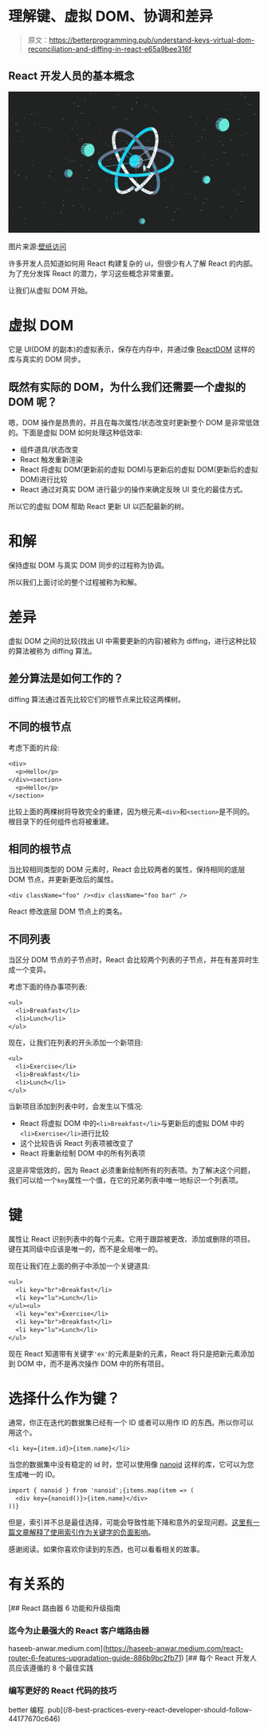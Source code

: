 # 理解键、虚拟 DOM、协调和差异

> 原文：<https://betterprogramming.pub/understand-keys-virtual-dom-reconciliation-and-diffing-in-react-e65a9bee316f>

## React 开发人员的基本概念

![](img/b4f87bf99dfb89307a4e140137e7c1c5.png)

图片来源:[壁纸访问](https://wallpaperaccess.com/react-js)

许多开发人员知道如何用 React 构建复杂的 ui，但很少有人了解 React 的内部。为了充分发挥 React 的潜力，学习这些概念非常重要。

让我们从虚拟 DOM 开始。

# 虚拟 DOM

它是 UI(DOM 的副本)的虚拟表示，保存在内存中，并通过像 [ReactDOM](https://reactjs.org/docs/react-dom.html) 这样的库与真实的 DOM 同步。

## 既然有实际的 DOM，为什么我们还需要一个虚拟的 DOM 呢？

嗯，DOM 操作是昂贵的，并且在每次属性/状态改变时更新整个 DOM 是非常低效的。下面是虚拟 DOM 如何处理这种低效率:

*   组件道具/状态改变
*   React 触发重新渲染
*   React 将虚拟 DOM(更新前的虚拟 DOM)与更新后的虚拟 DOM(更新后的虚拟 DOM)进行比较
*   React 通过对真实 DOM 进行最少的操作来确定反映 UI 变化的最佳方式。

所以它的虚拟 DOM 帮助 React 更新 UI 以匹配最新的树。

# 和解

保持虚拟 DOM 与真实 DOM 同步的过程称为协调。

所以我们上面讨论的整个过程被称为和解。

# 差异

虚拟 DOM 之间的比较(找出 UI 中需要更新的内容)被称为 diffing，进行这种比较的算法被称为 diffing 算法。

## 差分算法是如何工作的？

diffing 算法通过首先比较它们的根节点来比较这两棵树。

## 不同的根节点

考虑下面的片段:

```
<div>
  <p>Hello</p>
</div><section>
  <p>Hello</p>
</section>
```

比较上面的两棵树将导致完全的重建，因为根元素`<div>`和`<section>`是不同的。根目录下的任何组件也将被重建。

## 相同的根节点

当比较相同类型的 DOM 元素时，React 会比较两者的属性，保持相同的底层 DOM 节点，并更新更改后的属性。

```
<div className="foo" /><div className="foo bar" />
```

React 修改底层 DOM 节点上的类名。

## 不同列表

当区分 DOM 节点的子节点时，React 会比较两个列表的子节点，并在有差异时生成一个变异。

考虑下面的待办事项列表:

```
<ul>
  <li>Breakfast</li>
  <li>Lunch</li>
</ul>
```

现在，让我们在列表的开头添加一个新项目:

```
<ul>
  <li>Exercise</li>
  <li>Breakfast</li>
  <li>Lunch</li>
</ul>
```

当新项目添加到列表中时，会发生以下情况:

*   React 将虚拟 DOM 中的`<li>Breakfast</li>`与更新后的虚拟 DOM 中的`<li>Exercise</li>`进行比较
*   这个比较告诉 React 列表项被改变了
*   React 将重新绘制 DOM 中的所有列表项

这是非常低效的，因为 React 必须重新绘制所有的列表项。为了解决这个问题，我们可以给一个`key`属性一个值，在它的兄弟列表中唯一地标识一个列表项。

# 键

属性让 React 识别列表中的每个元素。它用于跟踪被更改、添加或删除的项目。键在其同级中应该是唯一的，而不是全局唯一的。

现在让我们在上面的例子中添加一个关键道具:

```
<ul>
  <li key="br">Breakfast</li>
  <li key="lu">Lunch</li>
</ul><ul>
  <li key="ex">Exercise</li>
  <li key="br">Breakfast</li>
  <li key="lu">Lunch</li>
</ul>
```

现在 React 知道带有关键字`'ex'`的元素是新的元素，React 将只是把新元素添加到 DOM 中，而不是再次操作 DOM 中的所有项目。

# 选择什么作为键？

通常，你正在迭代的数据集已经有一个 ID 或者可以用作 ID 的东西。所以你可以用这个。

```
<li key={item.id}>{item.name}</li>
```

当您的数据集中没有稳定的 id 时，您可以使用像 [nanoid](https://www.npmjs.com/package/nanoid) 这样的库，它可以为您生成唯一的 ID。

```
import { nanoid } from 'nanoid';{items.map(item => (
  <div key={nanoid()}>{item.name}</div>
))}
```

但是，索引并不总是最佳选择，可能会导致性能下降和意外的呈现问题。[这里有一篇文章解释了使用索引作为关键字的负面影响](https://robinpokorny.medium.com/index-as-a-key-is-an-anti-pattern-e0349aece318)。

感谢阅读。如果你喜欢你读到的东西，也可以看看相关的故事。

# 有关系的

[](https://haseeb-anwar.medium.com/react-router-6-features-upgradation-guide-886b9bc2fb71) [## React 路由器 6 功能和升级指南

### 迄今为止最强大的 React 客户端路由器

haseeb-anwar.medium.com](https://haseeb-anwar.medium.com/react-router-6-features-upgradation-guide-886b9bc2fb71) [](/8-best-practices-every-react-developer-should-follow-44177670c646) [## 每个 React 开发人员应该遵循的 8 个最佳实践

### 编写更好的 React 代码的技巧

better 编程. pub](/8-best-practices-every-react-developer-should-follow-44177670c646)